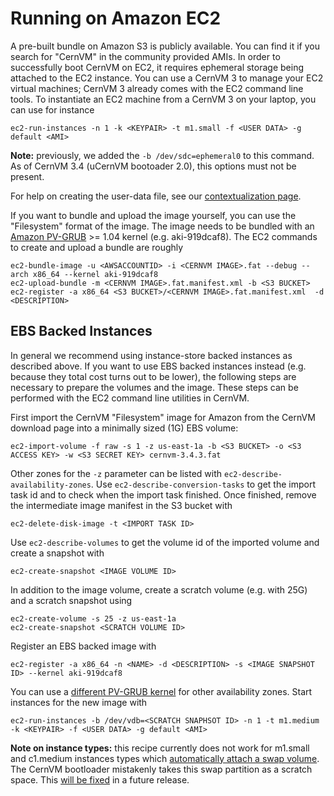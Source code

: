 # Running on Amazon EC2

A pre-built bundle on Amazon S3 is publicly available. You can find it if you search for "CernVM" in the community provided AMIs. In order to successfully boot CernVM on EC2, it requires ephemeral storage being attached to the EC2 instance. You can use a CernVM 3 to manage your EC2 virtual machines; CernVM 3 already comes with the EC2 command line tools. To instantiate an EC2 machine from a CernVM 3 on your laptop, you can use for instance

    ec2-run-instances -n 1 -k <KEYPAIR> -t m1.small -f <USER DATA> -g default <AMI>

**Note:** previously, we added the `-b /dev/sdc=ephemeral0` to this command.  As of CernVM 3.4 (uCernVM bootoader 2.0), this options must not be present.

For help on creating the user-data file, see our [contextualization page](http://cernvm.cern.ch/portal/contextualisation).

If you want to bundle and upload the image yourself, you can use the "Filesystem" format of the image. The image needs to be bundled with an [Amazon PV-GRUB](http://docs.aws.amazon.com/AWSEC2/2011-07-15/UserGuide/index.html?UserProvidedkernels.html) >= 1.04 kernel (e.g. aki-919dcaf8).  The EC2 commands to create and upload a bundle are roughly

    ec2-bundle-image -u <AWSACCOUNTID> -i <CERNVM IMAGE>.fat --debug --arch x86_64 --kernel aki-919dcaf8
    ec2-upload-bundle -m <CERNVM IMAGE>.fat.manifest.xml -b <S3 BUCKET>
    ec2-register -a x86_64 <S3 BUCKET>/<CERNVM IMAGE>.fat.manifest.xml  -d <DESCRIPTION>


## EBS Backed Instances

In general we recommend using instance-store backed instances as described above. If you want to use EBS backed instances instead (e.g. because they total cost turns out to be lower), the following steps are necessary to prepare the volumes and the image.  These steps can be performed with the EC2 command line utilities in CernVM.

First import the CernVM "Filesystem" image for Amazon from the CernVM download page into a minimally sized (1G) EBS volume:

    ec2-import-volume -f raw -s 1 -z us-east-1a -b <S3 BUCKET> -o <S3 ACCESS KEY> -w <S3 SECRET KEY> cernvm-3.4.3.fat

Other zones for the `-z` parameter can be listed with `ec2-describe-availability-zones`.  Use `ec2-describe-conversion-tasks` to get the import task id and to check when the import task finished.  Once finished, remove the intermediate image manifest in the S3 bucket with

    ec2-delete-disk-image -t <IMPORT TASK ID>

Use `ec2-describe-volumes` to get the volume id of the imported volume and create a snapshot with

    ec2-create-snapshot <IMAGE VOLUME ID>

In addition to the image volume, create a scratch volume (e.g. with 25G) and a scratch snapshot using

    ec2-create-volume -s 25 -z us-east-1a
    ec2-create-snapshot <SCRATCH VOLUME ID>

Register an EBS backed image with

    ec2-register -a x86_64 -n <NAME> -d <DESCRIPTION> -s <IMAGE SNAPSHOT ID> --kernel aki-919dcaf8

You can use a [different PV-GRUB kernel]((http://docs.aws.amazon.com/AWSEC2/2011-07-15/UserGuide/index.html?UserProvidedkernels.html)) for other availability zones.  Start instances for the new image with

    ec2-run-instances -b /dev/vdb=<SCRATCH SNAPHSOT ID> -n 1 -t m1.medium -k <KEYPAIR> -f <USER DATA> -g default <AMI>

**Note on instance types:** this recipe currently does not work for m1.small and c1.medium instances types which [automatically attach a swap volume](http://docs.aws.amazon.com/AWSEC2/latest/UserGuide/InstanceStorage.html#InstanceStoreSwapVolumes). The CernVM bootloader mistakenly takes this swap partition as a scratch space.  This [will be fixed](https://sft.its.cern.ch/jira/browse/CVM-863) in a future release.
